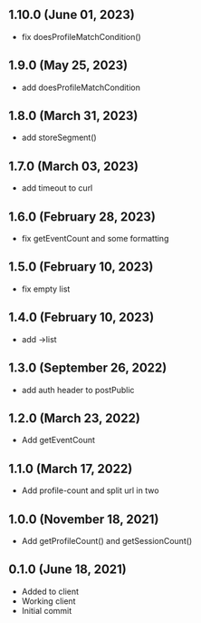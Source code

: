 ## 1.10.0 (June 01, 2023)
  - fix doesProfileMatchCondition()

## 1.9.0 (May 25, 2023)
  - add doesProfileMatchCondition

## 1.8.0 (March 31, 2023)
  - add storeSegment()

## 1.7.0 (March 03, 2023)
  - add timeout to curl

## 1.6.0 (February 28, 2023)
  - fix getEventCount and some formatting

## 1.5.0 (February 10, 2023)
  - fix empty list

## 1.4.0 (February 10, 2023)
  - add ->list

## 1.3.0 (September 26, 2022)
  - add auth header to postPublic

## 1.2.0 (March 23, 2022)
  - Add getEventCount

## 1.1.0 (March 17, 2022)
  - Add profile-count and split url in two

## 1.0.0 (November 18, 2021)
  - Add getProfileCount() and getSessionCount()

## 0.1.0 (June 18, 2021)
  - Added to client
  - Working client
  - Initial commit

